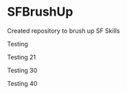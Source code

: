 # SFBrushUp
Created repository to brush up SF Skills

Testing

Testing 21

Testing 30

Testing 40








